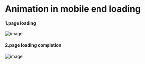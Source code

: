 # Animation in mobile end loading
#### 1.page loading
![image](https://github.com/tiger986/mobileLoadingAnimation/blob/master/img/1.png)
#### 2.page loading completion
![image](https://github.com/tiger986/mobileLoadingAnimation/blob/master/img/2.png)
